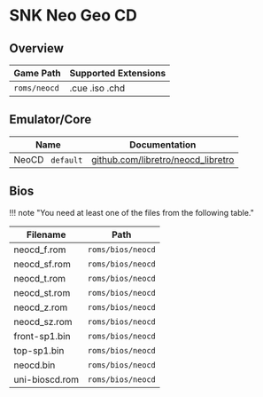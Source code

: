 # SNK Neo Geo CD

## Overview

| Game Path | Supported Extensions |
| --- | --- |
| `roms/neocd` | .cue .iso .chd |

## Emulator/Core

| Name | Documentation |
| --- | --- |
| NeoCD &nbsp; `default` | [github.com/libretro/neocd_libretro](https://github.com/libretro/neocd_libretro) |

## Bios

!!! note "You need at least one of the files from the following table."

| Filename | Path |
| --- | --- |
| neocd_f.rom | `roms/bios/neocd` |
| neocd_sf.rom | `roms/bios/neocd` |
| neocd_t.rom | `roms/bios/neocd` |
| neocd_st.rom | `roms/bios/neocd` |
| neocd_z.rom | `roms/bios/neocd` |
| neocd_sz.rom | `roms/bios/neocd` |
| front-sp1.bin | `roms/bios/neocd` |
| top-sp1.bin | `roms/bios/neocd` |
| neocd.bin | `roms/bios/neocd` |
| uni-bioscd.rom | `roms/bios/neocd` |